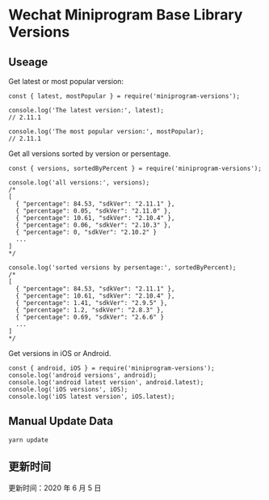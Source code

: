 
# Wechat Miniprogram Base Library Versions

## Useage

Get latest or most popular version:

```;
const { latest, mostPopular } = require('miniprogram-versions');

console.log('The latest version:', latest);
// 2.11.1

console.log('The most popular version:', mostPopular);
// 2.11.1

```

Get all versions sorted by version or persentage.

```
const { versions, sortedByPercent } = require('miniprogram-versions');

console.log('all versions:', versions);
/*
[
  { "percentage": 84.53, "sdkVer": "2.11.1" },
  { "percentage": 0.05, "sdkVer": "2.11.0" },
  { "percentage": 10.61, "sdkVer": "2.10.4" },
  { "percentage": 0.06, "sdkVer": "2.10.3" },
  { "percentage": 0, "sdkVer": "2.10.2" }
  ...
]
*/

console.log('sorted versions by persentage:', sortedByPercent);
/*
[
  { "percentage": 84.53, "sdkVer": "2.11.1" },
  { "percentage": 10.61, "sdkVer": "2.10.4" },
  { "percentage": 1.41, "sdkVer": "2.9.5" },
  { "percentage": 1.2, "sdkVer": "2.8.3" },
  { "percentage": 0.69, "sdkVer": "2.6.6" }
  ...
]
*/
```

Get versions in iOS or Android.

```
const { android, iOS } = require('miniprogram-versions');
console.log('android versions', android);
console.log('android latest version', android.latest);
console.log('iOS versions', iOS);
console.log('iOS latest version', iOS.latest);
```

## Manual Update Data

```
yarn update
```

## 更新时间

更新时间：2020 年 6 月 5 日
